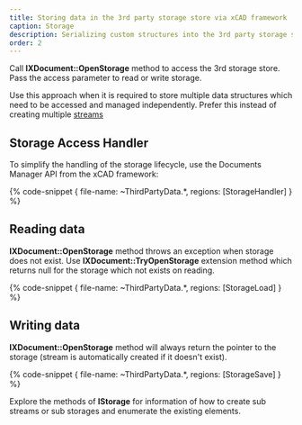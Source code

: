 ```yaml
---
title: Storing data in the 3rd party storage store via xCAD framework
caption: Storage
description: Serializing custom structures into the 3rd party storage store using xCAD framework
order: 2
---
```

Call **IXDocument::OpenStorage** method to access the 3rd storage store. Pass the access parameter to read or write storage.

Use this approach when it is required to store multiple data structures which need to be accessed and managed independently. Prefer this instead of creating multiple [streams](/third-party-data-storage/stream/)

## Storage Access Handler

To simplify the handling of the storage lifecycle, use the Documents Manager API from the xCAD framework:

{% code-snippet { file-name: ~ThirdPartyData.*, regions: [StorageHandler] } %}

## Reading data

**IXDocument::OpenStorage** method throws an exception when storage does not exist. Use **IXDocument::TryOpenStorage** extension method which returns null for the storage which not exists on reading.

{% code-snippet { file-name: ~ThirdPartyData.*, regions: [StorageLoad] } %}

## Writing data

**IXDocument::OpenStorage** method will always return the pointer to the storage (stream is automatically created if it doesn't exist).

{% code-snippet { file-name: ~ThirdPartyData.*, regions: [StorageSave] } %}

Explore the methods of **IStorage** for information of how to create sub streams or sub storages and enumerate the existing elements.